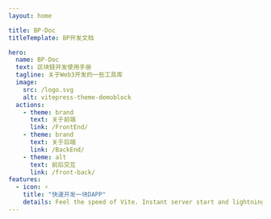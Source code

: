 ```yaml
---
layout: home

title: BP-Doc
titleTemplate: BP开发文档

hero:
  name: BP-Doc
  text: 区块链开发使用手册
  tagline: 关于Web3开发的一些工具库
  image:
    src: /logo.svg
    alt: vitepress-theme-demoblock  
  actions:
    - theme: brand
      text: 关于前端
      link: /FrontEnd/
    - theme: brand
      text: 关于后端
      link: /BackEnd/
    - theme: alt
      text: 前后交互
      link: /front-back/
features:
  - icon: ⚡️
    title: "快速开发一块DAPP"
    details: Feel the speed of Vite. Instant server start and lightning fast HMR that stays fast regardless of the app size.
---
```

